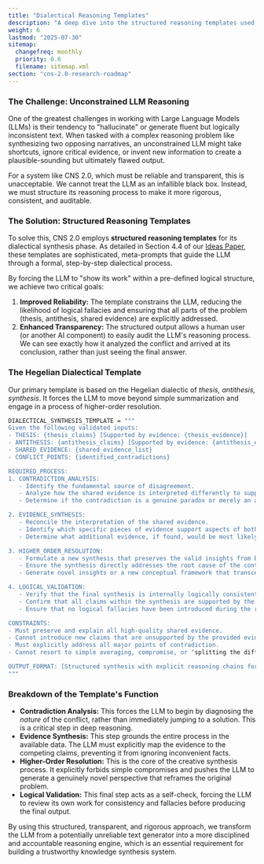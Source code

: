 ```yaml
---
title: "Dialectical Reasoning Templates"
description: "A deep dive into the structured reasoning templates used by the CNS 2.0 synthesis engine to ensure logical consistency and mitigate hallucination."
weight: 6
lastmod: "2025-07-30"
sitemap:
  changefreq: monthly
  priority: 0.6
  filename: sitemap.xml  
section: "cns-2.0-research-roadmap"
---
```


### The Challenge: Unconstrained LLM Reasoning

One of the greatest challenges in working with Large Language Models (LLMs) is their tendency to "hallucinate" or generate fluent but logically inconsistent text. When tasked with a complex reasoning problem like synthesizing two opposing narratives, an unconstrained LLM might take shortcuts, ignore critical evidence, or invent new information to create a plausible-sounding but ultimately flawed output.

For a system like CNS 2.0, which must be reliable and transparent, this is unacceptable. We cannot treat the LLM as an infallible black box. Instead, we must structure its reasoning process to make it more rigorous, consistent, and auditable.

### The Solution: Structured Reasoning Templates

To solve this, CNS 2.0 employs **structured reasoning templates** for its dialectical synthesis phase. As detailed in Section 4.4 of our [Ideas Paper](/guides/cns-2.0-research-roadmap/in-depth/ideas-paper/), these templates are sophisticated, meta-prompts that guide the LLM through a formal, step-by-step dialectical process.

By forcing the LLM to "show its work" within a pre-defined logical structure, we achieve two critical goals:
1.  **Improved Reliability:** The template constrains the LLM, reducing the likelihood of logical fallacies and ensuring that all parts of the problem (thesis, antithesis, shared evidence) are explicitly addressed.
2.  **Enhanced Transparency:** The structured output allows a human user (or another AI component) to easily audit the LLM's reasoning process. We can see exactly how it analyzed the conflict and arrived at its conclusion, rather than just seeing the final answer.

### The Hegelian Dialectical Template

Our primary template is based on the Hegelian dialectic of *thesis, antithesis, synthesis*. It forces the LLM to move beyond simple summarization and engage in a process of higher-order resolution.

```bash
DIALECTICAL_SYNTHESIS_TEMPLATE = """
Given the following validated inputs:
- THESIS: {thesis_claims} [Supported by evidence: {thesis_evidence}]
- ANTITHESIS: {antithesis_claims} [Supported by evidence: {antithesis_evidence}]
- SHARED_EVIDENCE: {shared_evidence_list}
- CONFLICT_POINTS: {identified_contradictions}

REQUIRED_PROCESS:
1. CONTRADICTION_ANALYSIS:
   - Identify the fundamental source of disagreement.
   - Analyze how the shared evidence is interpreted differently to support opposing conclusions.
   - Determine if the contradiction is a genuine paradox or merely an apparent conflict.

2. EVIDENCE_SYNTHESIS:
   - Reconcile the interpretation of the shared evidence.
   - Identify which specific pieces of evidence support aspects of both the thesis and the antithesis.
   - Determine what additional evidence, if found, would be most likely to resolve the core dispute.

3. HIGHER_ORDER_RESOLUTION:
   - Formulate a new synthesis that preserves the valid insights from both the thesis and antithesis.
   - Ensure the synthesis directly addresses the root cause of the contradiction identified in the analysis phase.
   - Generate novel insights or a new conceptual framework that transcends the original disagreement.

4. LOGICAL_VALIDATION:
   - Verify that the final synthesis is internally logically consistent.
   - Confirm that all claims within the synthesis are supported by the provided evidence.
   - Ensure that no logical fallacies have been introduced during the reasoning process.

CONSTRAINTS:
- Must preserve and explain all high-quality shared evidence.
- Cannot introduce new claims that are unsupported by the provided evidence.
- Must explicitly address all major points of contradiction.
- Cannot resort to simple averaging, compromise, or "splitting the difference."

OUTPUT_FORMAT: [Structured synthesis with explicit reasoning chains for each of the four process steps.]
"""
```

### Breakdown of the Template's Function

-   **Contradiction Analysis:** This forces the LLM to begin by diagnosing the *nature* of the conflict, rather than immediately jumping to a solution. This is a critical step in deep reasoning.
-   **Evidence Synthesis:** This step grounds the entire process in the available data. The LLM must explicitly map the evidence to the competing claims, preventing it from ignoring inconvenient facts.
-   **Higher-Order Resolution:** This is the core of the creative synthesis process. It explicitly forbids simple compromises and pushes the LLM to generate a genuinely novel perspective that reframes the original problem.
-   **Logical Validation:** This final step acts as a self-check, forcing the LLM to review its own work for consistency and fallacies before producing the final output.

By using this structured, transparent, and rigorous approach, we transform the LLM from a potentially unreliable text generator into a more disciplined and accountable reasoning engine, which is an essential requirement for building a trustworthy knowledge synthesis system.
